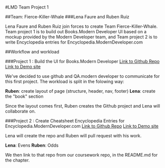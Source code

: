 #LMD Team Project 1

##Team: Fierce-Killer-Whale
###Lena Faure and Ruben Ruiz

Lena Faure and Ruben Ruiz join forces to create Team Fierce-Killer-Whale. Team project 1 is to build out Books.Modern Developer UI based on a mockup provided by the Modern Developer team, and Team project 2 is to write Encyclopedia entries for Encyclopedia.ModernDeveloper.com


##Workflow and workload

###Project 1 : Build the UI for Books.Modern Developer
[Link to Github Repo](https://github.com/carpefukendiem/LMD-TeamProject1)
[Link to Demo site]()

We've decided to use github and QA.modern developer to communicate for this first project. The workload is split in the folowing way: 

**Ruben**: create layout of page (structure, header, nav, footer)
**Lena**: create the "book" section

Since the layout comes first, Ruben creates the Github project and Lena will collaborate on.


###Project 2 : Create Cheatsheet Encyclopedia Entries for Encyclopedia.ModernDeveloper.com
[Link to Github Repo](https://github.com/lenafaure/LMD-TeamProject2)
[Link to Demo site]()

Lena will create the repo and Ruben will pull request with his work.

**Lena**: Evens
**Ruben**: Odds

We then link to that repo from our coursework repo, in the README.md for the chapter. 

